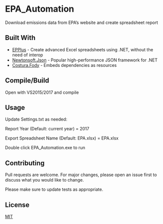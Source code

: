 # EPA_Automation

Download emissions data from EPA’s website and create spreadsheet report

## Built With

* [EPPlus](https://github.com/JanKallman/EPPlus) - Create advanced Excel spreadsheets using .NET, without the need of interop
* [Newtonsoft.Json](https://www.newtonsoft.com/json) - Popular high-performance JSON framework for .NET
* [Costura.Fody](https://github.com/Fody/Costura) - Embeds dependencies as resources

## Compile/Build

Open with VS2015/2017 and compile

## Usage

Update Settings.txt as needed:

  Report Year (Default: current year) = 2017

  Export Spreadsheet Name (Default: EPA.xlsx) = EPA.xlsx


Double click EPA_Automation.exe to run

## Contributing

Pull requests are welcome. For major changes, please open an issue first to discuss what you would like to change.

Please make sure to update tests as appropriate.

## License
[MIT](https://choosealicense.com/licenses/mit/)
